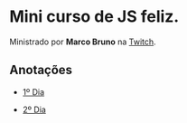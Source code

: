 #  Mini curso de JS feliz.
Ministrado por **Marco Bruno** na [Twitch](https://www.twitch.tv/marcobrunodev). 

## Anotações

* [1º Dia](./anotacoes/primeiro-dia.md)

* [2º Dia](./anotacoes/segundo-dia.md)